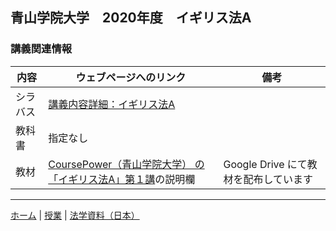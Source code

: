 ## 青山学院大学　2020年度　イギリス法A

### 講義関連情報

|内容|ウェブページへのリンク|備考|
|--|--|--|
|シラバス|[講義内容詳細：イギリス法A][syllabus]| |
|教科書|指定なし| |
|教材|[ CoursePower（青山学院大学） の「イギリス法A」第１講][material]の説明欄| Google Drive にて教材を配布しています|

[syllabus]: http://syllabus.aoyama.ac.jp/shousai.ashx?YR=2020&FN=1611310-0416&KW=&BQ=3f5e5d46524048535c48584c495933294f4e5745515b42564a5e4f5659534a22067e7d756d6071747c687e6e6b68606a6270667c6608050701780d087a0c1866127c7073767560051d74081e7d6b05186d77191e69731d1e657c1f6e79646c7a5822472653405f534d2b5a4d2b2f5f2d2f414f55333e344a5e3d3646161c581cf4edb2b3a1b7b2c4d8c1bbaebeb9ecfbfedaf7fde7f4fde2a5bcdfadb9dcaaba99e287e69380e4938de8988e9eebfdcad1c3d1db92e6e28a9ee9fd869aedfd82e6918bfe
[material]: https://cp.aim.aoyama.ac.jp/lms/lginLgir/index?target=CBO1kmgN

---

[ホーム](/) | [授業](/courses/) | [法学資料（日本）](/law/jp/)
